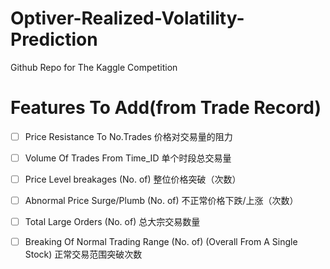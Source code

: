 # Optiver-Realized-Volatility-Prediction
Github Repo for The Kaggle Competition

# Features To Add(from Trade Record)
- [ ] Price Resistance To No.Trades 价格对交易量的阻力
- [ ] Volume Of Trades From Time_ID 单个时段总交易量
- [ ] Price Level breakages (No. of) 整位价格突破（次数）
- [ ] Abnormal Price Surge/Plumb (No. of) 不正常价格下跌/上涨（次数）
- [ ] Total Large Orders (No. of) 总大宗交易数量
- [ ] Breaking Of Normal Trading Range (No. of) (Overall From A Single Stock) 正常交易范围突破次数

